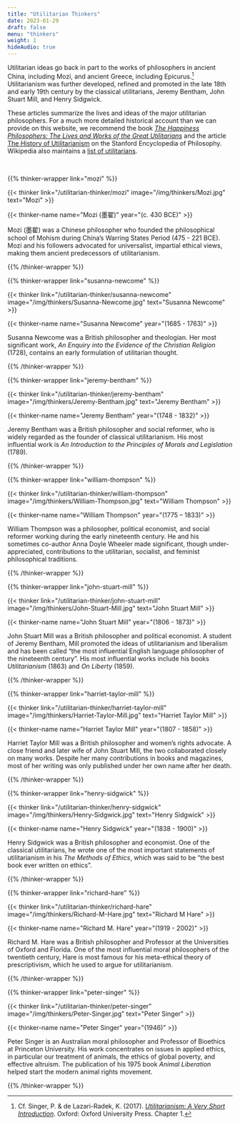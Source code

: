 ```yaml
---
title: "Utilitarian Thinkers"
date: 2023-01-29
draft: false
menu: "thinkers"
weight: 1
hideAudio: true
---
```


Utilitarian ideas go back in part to the works of philosophers in ancient China, including Mozi, and ancient Greece, including Epicurus.[^1] Utilitarianism was further developed, refined and promoted in the late 18th and early 19th century by the classical utilitarians, Jeremy Bentham, John Stuart Mill, and Henry Sidgwick.

These articles summarize the lives and ideas of the major utilitarian philosophers. For a much more detailed historical account than we can provide on this website, we recommend the book _[The Happiness Philosophers: The Lives and Works of the Great Utilitarians](https://press.princeton.edu/books/hardcover/9780691154770/the-happiness-philosophers)_ and the article [The History of Utilitarianism](https://plato.stanford.edu/entries/utilitarianism-history/) on the Stanford Encyclopedia of Philosophy. Wikipedia also maintains a [list of utilitarians](https://en.wikipedia.org/wiki/List_of_utilitarians).

<br>

<div class="guest-essay-container thinkers-container">

{{% thinker-wrapper link="mozi" %}}

{{< thinker
     link="/utilitarian-thinker/mozi"
     image="/img/thinkers/Mozi.jpg"
     text="Mozi" >}}

{{< thinker-name name="Mozi (墨翟)" year="(c. 430 BCE)" >}}

Mozi (墨翟) was a Chinese philosopher who founded the philosophical school of Mohism during China’s Warring States Period (475 - 221 BCE). Mozi and his followers advocated for universalist, impartial ethical views, making them ancient predecessors of utilitarianism.

{{% /thinker-wrapper %}}

{{% thinker-wrapper link="susanna-newcome" %}}

{{< thinker
     link="/utilitarian-thinker/susanna-newcome"
     image="/img/thinkers/Susanna-Newcome.jpg"
     text="Susanna Newcome" >}}

{{< thinker-name name="Susanna Newcome" year="(1685 - 1763)" >}}

Susanna Newcome was a British philosopher and theologian. Her most significant work, _An Enquiry into the Evidence of the Christian Religion_ (1728), contains an early formulation of utilitarian thought.

{{% /thinker-wrapper %}}

{{% thinker-wrapper link="jeremy-bentham" %}}

{{< thinker
     link="/utilitarian-thinker/jeremy-bentham"
     image="/img/thinkers/Jeremy-Bentham.jpg"
     text="Jeremy Bentham" >}}

{{< thinker-name name="Jeremy Bentham" year="(1748 - 1832)" >}}

Jeremy Bentham was a British philosopher and social reformer, who is widely regarded as the founder of classical utilitarianism. His most influential work is _An Introduction to the Principles of Morals and Legislation_ (1789).

{{% /thinker-wrapper %}}

{{% thinker-wrapper link="william-thompson" %}}

{{< thinker
     link="/utilitarian-thinker/william-thompson"
     image="/img/thinkers/William-Thompson.jpg"
     text="William Thompson" >}}

{{< thinker-name name="William Thompson" year="(1775 – 1833)" >}}

William Thompson was a philosopher, political economist, and social reformer working during the early nineteenth century. He and his sometimes co-author Anna Doyle Wheeler made significant, though under-appreciated, contributions to the utilitarian, socialist, and feminist philosophical traditions.

{{% /thinker-wrapper %}}

{{% thinker-wrapper link="john-stuart-mill" %}}

{{< thinker
     link="/utilitarian-thinker/john-stuart-mill"
     image="/img/thinkers/John-Stuart-Mill.jpg"
     text="John Stuart Mill" >}}

{{< thinker-name name="John Stuart Mill" year="(1806 - 1873)" >}}

John Stuart Mill was a British philosopher and political economist. A student of Jeremy Bentham, Mill promoted the ideas of utilitarianism and liberalism and has been called “the most influential English language philosopher of the nineteenth century”. His most influential works include his books _Utilitarianism_ (1863) and _On Liberty_ (1859).

{{% /thinker-wrapper %}}

{{% thinker-wrapper link="harriet-taylor-mill" %}}

{{< thinker
     link="/utilitarian-thinker/harriet-taylor-mill"
     image="/img/thinkers/Harriet-Taylor-Mill.jpg"
     text="Harriet Taylor Mill" >}}

{{< thinker-name name="Harriet Taylor Mill" year="(1807 - 1858)" >}}

Harriet Taylor Mill was a British philosopher and women’s rights advocate. A close friend and later wife of John Stuart Mill, the two collaborated closely on many works. Despite her many contributions in books and magazines, most of her writing was only published under her own name after her death.

{{% /thinker-wrapper %}}

{{% thinker-wrapper link="henry-sidgwick" %}}

{{< thinker
     link="/utilitarian-thinker/henry-sidgwick"
     image="/img/thinkers/Henry-Sidgwick.jpg"
     text="Henry Sidgwick" >}}

{{< thinker-name name="Henry Sidgwick" year="(1838 - 1900)" >}}

Henry Sidgwick was a British philosopher and economist. One of the classical utilitarians, he wrote one of the most important statements of utilitarianism in his _The Methods of Ethics_, which was said to be “the best book ever written on ethics”.

{{% /thinker-wrapper %}}

{{% thinker-wrapper link="richard-hare" %}}

{{< thinker
     link="/utilitarian-thinker/richard-hare"
     image="/img/thinkers/Richard-M-Hare.jpg"
     text="Richard M Hare" >}}

{{< thinker-name name="Richard M. Hare" year="(1919 - 2002)" >}}

Richard M. Hare was a British philosopher and Professor at the Universities of Oxford and Florida. One of the most influential moral philosophers of the twentieth century, Hare is most famous for his meta-ethical theory of prescriptivism, which he used to argue for utilitarianism.

{{% /thinker-wrapper %}}

{{% thinker-wrapper link="peter-singer" %}}

{{< thinker
     link="/utilitarian-thinker/peter-singer"
     image="/img/thinkers/Peter-Singer.jpg"
     text="Peter Singer" >}}

{{< thinker-name name="Peter Singer" year="(1946)" >}}

Peter Singer is an Australian moral philosopher and Professor of Bioethics at Princeton University. His work concentrates on issues in applied ethics, in particular our treatment of animals, the ethics of global poverty, and effective altruism. The publication of his 1975 book _Animal Liberation_ helped start the modern animal rights movement.

{{% /thinker-wrapper %}}

</div>

[^1]: Cf. Singer, P. & de Lazari-Radek, K. (2017). _[Utilitarianism: A Very Short Introduction](https://global.oup.com/academic/product/utilitarianism-a-very-short-introduction-9780198728795?cc=de&lang=en&)_. Oxford: Oxford University Press. Chapter 1.
